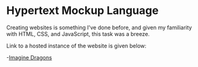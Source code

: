 # Hypertext Mockup Language
Creating websites is something I've done before, and given my familiarity with HTML, CSS, and JavaScript, this task was a breeze.

Link to a hosted instance of the website is given below:

 -<a href=" -[Imagine Dragons](https://vishnutejase.github.io/imaginedragons/)" target="_blank">Imagine Dragons</a>

